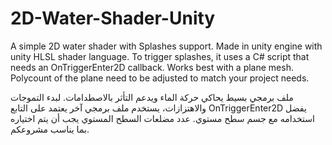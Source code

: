 # 2D-Water-Shader-Unity
A simple 2D water shader with Splashes support. Made in unity engine with unity HLSL shader language.
To trigger splashes, it uses a C# script that needs an OnTriggerEnter2D callback.
Works best with a plane mesh. Polycount of the plane need to be adjusted to match your project needs. 

ملف برمجي بسيط يحاكي حركة الماء ويدعم التأثر بالاصطدامات.
لبدء التموجات والاهتزازات، يستخدم ملف برمجي آخر يعتمد على التابع 
OnTriggerEnter2D
يفضل استخدامه مع جسم سطح مستوي. عدد مضلعات السطح المستوي يجب أن يتم اختياره بما يناسب مشروعكم.
